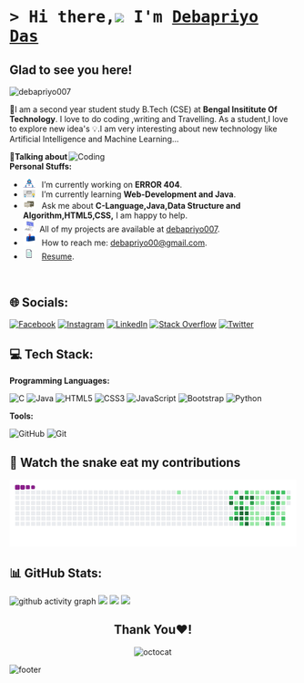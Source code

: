 
# <h1><samp>&gt; Hi there,<img src="https://emojipedia-us.s3.amazonaws.com/source/noto-emoji-animations/344/waving-hand_1f44b.gif" width="30">  I'm <a href="https://www.facebook.com/bamapada.das.56" target="_blank">Debapriyo Das</a></samp></h1>

## Glad to see you here! &nbsp;
<p align="left"><img src="https://komarev.com/ghpvc/?username=debapriyo007&label=Profile%20views&color=red&style=for-the-badge" alt="debapriyo007" width="140" /> </p>

📌I am a second year student study B.Tech (CSE) at **Bengal Insititute Of Technology**.
I love to do coding ,writing and Travelling.
As a student,I love to explore new idea's 💡.I am very interesting about new technology like Artificial Intelligence and Machine Learning...


<img align="right" alt="Coding" width="400" src="https://camo.githubusercontent.com/5ddf73ad3a205111cf8c686f687fc216c2946a75005718c8da5b837ad9de78c9/68747470733a2f2f7468756d62732e6766796361742e636f6d2f4576696c4e657874446576696c666973682d736d616c6c2e676966">



**💬Talking about Personal Stuffs:**

- <img src="https://github.com/debapriyo007/debapriyo007/blob/main/img/developer.gif?raw=true" width="21" />&nbsp;&nbsp; I’m currently working on **ERROR 404**.
- <img src="https://github.com/debapriyo007/debapriyo007/blob/main/img/lightning.gif?raw=true" width="21" />&nbsp;&nbsp; I’m currently learning **Web-Development and Java**.
- <img src="https://github.com/debapriyo007/debapriyo007/blob/main/img/message.gif?raw=true" width="21" />&nbsp;&nbsp; Ask me about **C-Language,Java,Data Structure and Algorithm,HTML5,CSS,** I am happy to help.
- <img src="https://github.com/debapriyo007/debapriyo007/blob/main/img/laptop.gif?raw=true" width="21" />&nbsp;&nbsp;All of my projects are available at [debapriyo007](https://debapriyo007.github.io/mycv.github.io/).
- <img src="https://github.com/debapriyo007/debapriyo007/blob/main/img/letterbox.gif?raw=true" width="21" />&nbsp;&nbsp; How to reach me:  debapriyo00@gmail.com.
- <img src="https://github.com/debapriyo007/debapriyo007/blob/main/img/doc.gif?raw=true" width="21" />&nbsp;&nbsp; [Resume](https://debapriyo007.github.io/mycv.github.io/).

</br>


        


## 🌐 Socials:

[![Facebook](https://img.shields.io/badge/Facebook-%231877F2.svg?logo=Facebook&logoColor=white)](https://facebook.com/abdelatif.laghjaj) [![Instagram](https://img.shields.io/badge/Instagram-%23E4405F.svg?logo=Instagram&logoColor=white)](https://instagram.com/abdellatif_laghjaj) [![LinkedIn](https://img.shields.io/badge/LinkedIn-%230077B5.svg?logo=linkedin&logoColor=white)](https://linkedin.com/in/debapriyo007) [![Stack Overflow](https://img.shields.io/badge/-Stackoverflow-FE7A16?logo=stack-overflow&logoColor=white)](https://stackoverflow.com/users/15170378/abdelatif-laghjaj) [![Twitter](https://img.shields.io/badge/Twitter-%231DA1F2.svg?logo=Twitter&logoColor=white)](https://twitter.com/abdellatif_kira)

## 💻 Tech Stack:



<b><p> Programming Languages: </p></b>

![C](https://img.shields.io/badge/c-%2300599C.svg?style=for-the-badge&logo=c&logoColor=white)
![Java](https://img.shields.io/badge/java-%23ED8B00.svg?style=for-the-badge&logo=java&logoColor=white)
![HTML5](https://img.shields.io/badge/html5-%23E34F26.svg?style=for-the-badge&logo=html5&logoColor=white)
![CSS3](https://img.shields.io/badge/css3-%231572B6.svg?style=for-the-badge&logo=css3&logoColor=white)
![JavaScript](https://img.shields.io/badge/javascript-%23323330.svg?style=for-the-badge&logo=javascript&logoColor=%23F7DF1E)
![Bootstrap](https://img.shields.io/badge/Bootstrap-563D7C?style=for-the-badge&logo=bootstrap&logoColor=white)
![Python](https://img.shields.io/badge/python-3670A0?style=for-the-badge&logo=python&logoColor=ffdd54)



<b><p> Tools: </p></b>


![GitHub](https://img.shields.io/badge/github-%23121011.svg?style=for-the-badge&logo=github&logoColor=white)
![Git](https://img.shields.io/badge/git-%23F05033.svg?style=for-the-badge&logo=git&logoColor=white)

## 🐍 Watch the snake eat my contributions
![snake gif](https://github.com/debapriyo007/debapriyo007/blob/output/github-contribution-grid-snake.gif)

## 📊 GitHub Stats:
![github activity graph](https://github-readme-activity-graph.cyclic.app/graph?username=debapriyo007&color=a855f7&line=9046FF&hide_title=true&hide_border=true&theme=github-compact&point=9046FF)
![](http://github-profile-summary-cards.vercel.app/api/cards/stats?username=debapriyo007&)
![](http://github-profile-summary-cards.vercel.app/api/cards/most-commit-language?username=debapriyo007&)
![](https://github-profile-summary-cards.vercel.app/api/cards/profile-details?username=debapriyo007&theme=vue)
<div align="center">

## Thank You❤️!

![octocat](https://user-images.githubusercontent.com/10498744/210113490-e2fad07f-4488-4da8-a656-b9abbdd8cb26.gif)

</div>

![footer](https://user-images.githubusercontent.com/10498744/210157572-1fca0242-8af2-46a6-bfa3-666ffd40ebde.svg)


#
